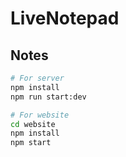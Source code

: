 # LiveNotepad

## Notes

```sh
# For server
npm install
npm run start:dev

# For website
cd website
npm install
npm start
```
